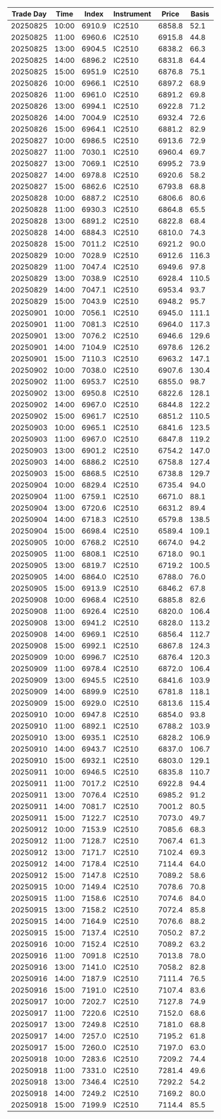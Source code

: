 | Trade Day  | Time | Index | Instrument | Price | Basis | 
| ---------- | ---- | ----- | ---------- | ----- | ----- | 
| 20250825 | 10:00 | 6910.9 | IC2510 | 6858.8 | 52.1 | 
| 20250825 | 11:00 | 6960.6 | IC2510 | 6915.8 | 44.8 | 
| 20250825 | 13:00 | 6904.5 | IC2510 | 6838.2 | 66.3 | 
| 20250825 | 14:00 | 6896.2 | IC2510 | 6831.8 | 64.4 | 
| 20250825 | 15:00 | 6951.9 | IC2510 | 6876.8 | 75.1 | 
| 20250826 | 10:00 | 6966.1 | IC2510 | 6897.2 | 68.9 | 
| 20250826 | 11:00 | 6961.0 | IC2510 | 6891.2 | 69.8 | 
| 20250826 | 13:00 | 6994.1 | IC2510 | 6922.8 | 71.2 | 
| 20250826 | 14:00 | 7004.9 | IC2510 | 6932.4 | 72.6 | 
| 20250826 | 15:00 | 6964.1 | IC2510 | 6881.2 | 82.9 | 
| 20250827 | 10:00 | 6986.5 | IC2510 | 6913.6 | 72.9 | 
| 20250827 | 11:00 | 7030.1 | IC2510 | 6960.4 | 69.7 | 
| 20250827 | 13:00 | 7069.1 | IC2510 | 6995.2 | 73.9 | 
| 20250827 | 14:00 | 6978.8 | IC2510 | 6920.6 | 58.2 | 
| 20250827 | 15:00 | 6862.6 | IC2510 | 6793.8 | 68.8 | 
| 20250828 | 10:00 | 6887.2 | IC2510 | 6806.6 | 80.6 | 
| 20250828 | 11:00 | 6930.3 | IC2510 | 6864.8 | 65.5 | 
| 20250828 | 13:00 | 6891.2 | IC2510 | 6822.8 | 68.4 | 
| 20250828 | 14:00 | 6884.3 | IC2510 | 6810.0 | 74.3 | 
| 20250828 | 15:00 | 7011.2 | IC2510 | 6921.2 | 90.0 | 
| 20250829 | 10:00 | 7028.9 | IC2510 | 6912.6 | 116.3 | 
| 20250829 | 11:00 | 7047.4 | IC2510 | 6949.6 | 97.8 | 
| 20250829 | 13:00 | 7038.9 | IC2510 | 6928.4 | 110.5 | 
| 20250829 | 14:00 | 7047.1 | IC2510 | 6953.4 | 93.7 | 
| 20250829 | 15:00 | 7043.9 | IC2510 | 6948.2 | 95.7 | 
| 20250901 | 10:00 | 7056.1 | IC2510 | 6945.0 | 111.1 | 
| 20250901 | 11:00 | 7081.3 | IC2510 | 6964.0 | 117.3 | 
| 20250901 | 13:00 | 7076.2 | IC2510 | 6946.6 | 129.6 | 
| 20250901 | 14:00 | 7104.9 | IC2510 | 6978.6 | 126.2 | 
| 20250901 | 15:00 | 7110.3 | IC2510 | 6963.2 | 147.1 | 
| 20250902 | 10:00 | 7038.0 | IC2510 | 6907.6 | 130.4 | 
| 20250902 | 11:00 | 6953.7 | IC2510 | 6855.0 | 98.7 | 
| 20250902 | 13:00 | 6950.8 | IC2510 | 6822.6 | 128.1 | 
| 20250902 | 14:00 | 6967.0 | IC2510 | 6844.8 | 122.2 | 
| 20250902 | 15:00 | 6961.7 | IC2510 | 6851.2 | 110.5 | 
| 20250903 | 10:00 | 6965.1 | IC2510 | 6841.6 | 123.5 | 
| 20250903 | 11:00 | 6967.0 | IC2510 | 6847.8 | 119.2 | 
| 20250903 | 13:00 | 6901.2 | IC2510 | 6754.2 | 147.0 | 
| 20250903 | 14:00 | 6886.2 | IC2510 | 6758.8 | 127.4 | 
| 20250903 | 15:00 | 6868.5 | IC2510 | 6738.8 | 129.7 | 
| 20250904 | 10:00 | 6829.4 | IC2510 | 6735.4 | 94.0 | 
| 20250904 | 11:00 | 6759.1 | IC2510 | 6671.0 | 88.1 | 
| 20250904 | 13:00 | 6720.6 | IC2510 | 6631.2 | 89.4 | 
| 20250904 | 14:00 | 6718.3 | IC2510 | 6579.8 | 138.5 | 
| 20250904 | 15:00 | 6698.4 | IC2510 | 6589.4 | 109.1 | 
| 20250905 | 10:00 | 6768.2 | IC2510 | 6674.0 | 94.2 | 
| 20250905 | 11:00 | 6808.1 | IC2510 | 6718.0 | 90.1 | 
| 20250905 | 13:00 | 6819.7 | IC2510 | 6719.2 | 100.5 | 
| 20250905 | 14:00 | 6864.0 | IC2510 | 6788.0 | 76.0 | 
| 20250905 | 15:00 | 6913.9 | IC2510 | 6846.2 | 67.8 | 
| 20250908 | 10:00 | 6968.4 | IC2510 | 6885.8 | 82.6 | 
| 20250908 | 11:00 | 6926.4 | IC2510 | 6820.0 | 106.4 | 
| 20250908 | 13:00 | 6941.2 | IC2510 | 6828.0 | 113.2 | 
| 20250908 | 14:00 | 6969.1 | IC2510 | 6856.4 | 112.7 | 
| 20250908 | 15:00 | 6992.1 | IC2510 | 6867.8 | 124.3 | 
| 20250909 | 10:00 | 6996.7 | IC2510 | 6876.4 | 120.3 | 
| 20250909 | 11:00 | 6978.4 | IC2510 | 6872.0 | 106.4 | 
| 20250909 | 13:00 | 6945.5 | IC2510 | 6841.6 | 103.9 | 
| 20250909 | 14:00 | 6899.9 | IC2510 | 6781.8 | 118.1 | 
| 20250909 | 15:00 | 6929.0 | IC2510 | 6813.6 | 115.4 | 
| 20250910 | 10:00 | 6947.8 | IC2510 | 6854.0 | 93.8 | 
| 20250910 | 11:00 | 6892.1 | IC2510 | 6788.2 | 103.9 | 
| 20250910 | 13:00 | 6935.1 | IC2510 | 6828.2 | 106.9 | 
| 20250910 | 14:00 | 6943.7 | IC2510 | 6837.0 | 106.7 | 
| 20250910 | 15:00 | 6932.1 | IC2510 | 6803.0 | 129.1 | 
| 20250911 | 10:00 | 6946.5 | IC2510 | 6835.8 | 110.7 | 
| 20250911 | 11:00 | 7017.2 | IC2510 | 6922.8 | 94.4 | 
| 20250911 | 13:00 | 7076.4 | IC2510 | 6985.2 | 91.2 | 
| 20250911 | 14:00 | 7081.7 | IC2510 | 7001.2 | 80.5 | 
| 20250911 | 15:00 | 7122.7 | IC2510 | 7073.0 | 49.7 | 
| 20250912 | 10:00 | 7153.9 | IC2510 | 7085.6 | 68.3 | 
| 20250912 | 11:00 | 7128.7 | IC2510 | 7067.4 | 61.3 | 
| 20250912 | 13:00 | 7171.7 | IC2510 | 7102.4 | 69.3 | 
| 20250912 | 14:00 | 7178.4 | IC2510 | 7114.4 | 64.0 | 
| 20250912 | 15:00 | 7147.8 | IC2510 | 7089.2 | 58.6 | 
| 20250915 | 10:00 | 7149.4 | IC2510 | 7078.6 | 70.8 | 
| 20250915 | 11:00 | 7158.6 | IC2510 | 7074.6 | 84.0 | 
| 20250915 | 13:00 | 7158.2 | IC2510 | 7072.4 | 85.8 | 
| 20250915 | 14:00 | 7164.9 | IC2510 | 7076.6 | 88.2 | 
| 20250915 | 15:00 | 7137.4 | IC2510 | 7050.2 | 87.2 | 
| 20250916 | 10:00 | 7152.4 | IC2510 | 7089.2 | 63.2 | 
| 20250916 | 11:00 | 7091.8 | IC2510 | 7013.8 | 78.0 | 
| 20250916 | 13:00 | 7141.0 | IC2510 | 7058.2 | 82.8 | 
| 20250916 | 14:00 | 7187.9 | IC2510 | 7111.4 | 76.5 | 
| 20250916 | 15:00 | 7191.0 | IC2510 | 7107.4 | 83.6 | 
| 20250917 | 10:00 | 7202.7 | IC2510 | 7127.8 | 74.9 | 
| 20250917 | 11:00 | 7220.6 | IC2510 | 7152.0 | 68.6 | 
| 20250917 | 13:00 | 7249.8 | IC2510 | 7181.0 | 68.8 | 
| 20250917 | 14:00 | 7257.0 | IC2510 | 7195.2 | 61.8 | 
| 20250917 | 15:00 | 7260.0 | IC2510 | 7197.0 | 63.0 | 
| 20250918 | 10:00 | 7283.6 | IC2510 | 7209.2 | 74.4 | 
| 20250918 | 11:00 | 7331.0 | IC2510 | 7281.4 | 49.6 | 
| 20250918 | 13:00 | 7346.4 | IC2510 | 7292.2 | 54.2 | 
| 20250918 | 14:00 | 7249.2 | IC2510 | 7169.2 | 80.0 | 
| 20250918 | 15:00 | 7199.9 | IC2510 | 7114.4 | 85.5 | 
